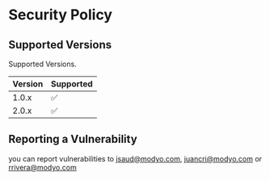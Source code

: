 # Security Policy

## Supported Versions

Supported Versions.

| Version | Supported          |
| ------- | ------------------ |
| 1.0.x   | :white_check_mark: |
| 2.0.x   | :white_check_mark: |

## Reporting a Vulnerability

you can report vulnerabilities to jsaud@modyo.com, juancri@modyo.com or rrivera@modyo.com
